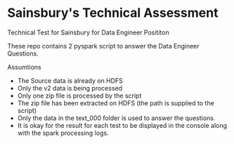 # Sainsbury's Technical Assessment
Technical Test for Sainsbury for Data Engineer Posititon

These repo contains 2 pyspark script to answer the Data Engineer Questions.

Assumtions
  - The Source data is already on HDFS
  - Only the v2 data is being processed
  - Only one zip file is processed by the script
  - The zip file has been extracted on HDFS (the path is supplied to the script)
  - Only the data in the text_000 folder is used to answer the questions.
  - It is okay for the result for each test to be displayed in the console along with the spark processing logs.
